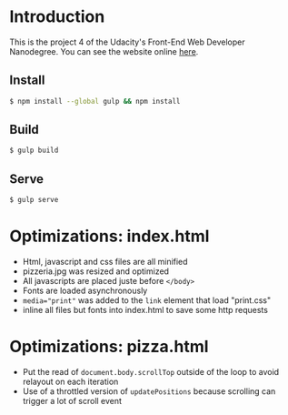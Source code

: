 # Introduction

This is the project 4 of the Udacity's Front-End Web Developer Nanodegree.
You can see the website online [here](http://ludovio.github.io/frontend-nanodegree-mobile-portfolio).

## Install

```sh
$ npm install --global gulp && npm install
```

## Build

```sh
$ gulp build
```

## Serve

```sh
$ gulp serve
```

# Optimizations: index.html

* Html, javascript and css files are all minified
* pizzeria.jpg was resized and optimized
* All javascripts are placed juste before `</body>`
* Fonts are loaded asynchronously
* `media="print"` was added to the `link` element that load "print.css"
* inline all files but fonts into index.html to save some http requests

# Optimizations: pizza.html

* Put the read of `document.body.scrollTop` outside of the loop to avoid relayout on each iteration
* Use of a throttled version of `updatePositions` because scrolling can trigger a lot of scroll event